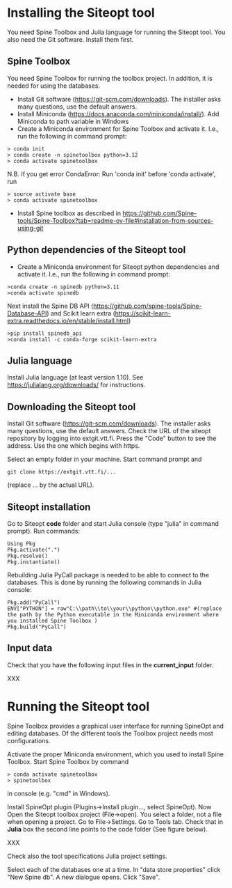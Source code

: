 # Installing the Siteopt tool

You need Spine Toolbox and Julia language for running the Siteopt tool. You also need the Git software. Install them first.

## Spine Toolbox
You need Spine Toolbox for running the toolbox project. In addition, it is needed for using the databases.

- Install Git software (https://git-scm.com/downloads). The installer asks many questions, use the default answers.
- Install Miniconda (https://docs.anaconda.com/miniconda/install/). Add Miniconda to path variable in Windows
- Create a Miniconda environment for Spine Toolbox and activate it. I.e., run the following in command prompt:


```
> conda init
> conda create -n spinetoolbox python=3.12
> conda activate spinetoolbox
```

N.B. If you get error CondaError: Run 'conda init' before 'conda activate', run 

```
> source activate base
> conda activate spinetoolbox
```

- Install Spine toolbox as described in https://github.com/Spine-tools/Spine-Toolbox?tab=readme-ov-file#installation-from-sources-using-git


## Python dependencies of the Siteopt tool

- Create a Miniconda environment for Siteopt python dependencies and activate it. I.e., run the following in command prompt:

```
>conda create -n spinedb python=3.11
>conda activate spinedb
```

Next install the Spine DB API (https://github.com/spine-tools/Spine-Database-API) and Scikit learn extra (https://scikit-learn-extra.readthedocs.io/en/stable/install.html)
```
>pip install spinedb_api
>conda install -c conda-forge scikit-learn-extra
```

## Julia language

Install Julia language (at least version 1.10). See https://julialang.org/downloads/ for instructions.


## Downloading the Siteopt tool

Install Git software (https://git-scm.com/downloads). The installer asks many questions, use the default answers. Check the URL of the siteopt repository by logging into extgit.vtt.fi. Press the "Code" button to see the address. Use the one which begins with https. 

Select an empty folder in your machine. Start command prompt and 

```
git clone https://extgit.vtt.fi/...
```

(replace ... by the actual URL). 


## Siteopt installation

Go to Siteopt **code** folder and start Julia console (type "julia" in command prompt). Run commands:
  
```
Using Pkg
Pkg.activate(".")
Pkg.resolve()
Pkg.instantiate()
```	
Rebuilding Julia PyCall package is needed to be able to connect to the databases. This is done by running the following commands in Julia console:

```
Pkg.add("PyCall")
ENV["PYTHON"] = raw"C:\\path\\to\\your\\python\\python.exe" #(replace the path by the Python executable in the Miniconda environment where you installed Spine Toolbox )
Pkg.build("PyCall")
```


## Input data

Check that you have the following input files in the **current_input** folder.

XXX

# Running the Siteopt tool

Spine Toolbox provides a graphical user interface for running SpineOpt and editing databases. Of the different tools the Toolbox project needs most configurations.

Activate the proper Miniconda environment, which you used to install Spine Toolbox. Start Spine Toolbox by command

```
> conda activate spinetoolbox
> spinetoolbox
```

in console (e.g. "cmd" in Windows).

Install SpineOpt plugin (Plugins->Install plugin…, select SpineOpt). 
Now Open the Siteopt toolbox project (File->open). You select a folder, not a file when opening a project.
Go to File->Settings. Go to Tools tab. Check that in **Julia** box the second line points to the code folder (See figure below).

XXX

Check also the tool specifications Julia project settings.


Select each of the databases one at a time. In "data store properties" click "New Spine db". A new dialogue opens. Click "Save".



